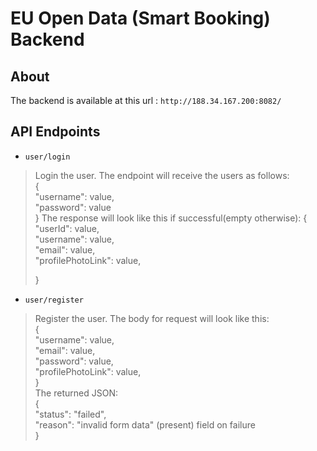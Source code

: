 # EU Open Data (Smart Booking) Backend

## About
The backend is available at this url : `http://188.34.167.200:8082/`

## API Endpoints

* `user/login`
> Login the user. The endpoint will receive the users as follows: <br>
>{<br>
>   "username": value,<br>
>   "password": value<br>
>}
> The response will look like this if successful(empty otherwise):
>{<br>
>   "userId": value,<br>
>   "username": value,<br>
>   "email": value,<br>
>   "profilePhotoLink": value,<br>
>   
>}

* `user/register`
> Register the user. The body for request will look like this:<br>
>{<br>
>   "username": value,<br>
>   "email": value,<br>
>   "password": value,<br>
>   "profilePhotoLink": value,<br>
>}<br>
> The returned JSON:<br>
> {<br>
>     "status": "failed",<br>
>     "reason": "invalid form data" (present) field on failure<br>
>}<br>
> 


